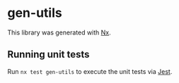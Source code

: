 # gen-utils

This library was generated with [Nx](https://nx.dev).

## Running unit tests

Run `nx test gen-utils` to execute the unit tests via [Jest](https://jestjs.io).
